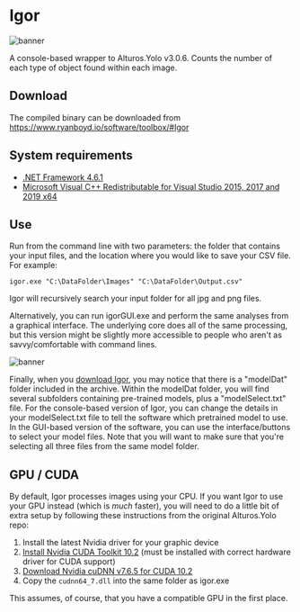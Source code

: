 # Igor
 ![banner](img/banner.png)
 
 A console-based wrapper to Alturos.Yolo v3.0.6. Counts the number of each type of object found within each image.

## Download
 The compiled binary can be downloaded from https://www.ryanboyd.io/software/toolbox/#Igor

## System requirements
- [.NET Framework 4.6.1](https://www.microsoft.com/en-us/download/details.aspx?id=49982)
- [Microsoft Visual C++ Redistributable for Visual Studio 2015, 2017 and 2019 x64](https://aka.ms/vs/16/release/vc_redist.x64.exe)

## Use
 Run from the command line with two parameters: the folder that contains your input files, and the location where you would like to save your CSV file. For example:
 
 ```
 igor.exe "C:\DataFolder\Images" "C:\DataFolder\Output.csv"
 ```
 
 Igor will recursively search your input folder for all jpg and png files.
 
 Alternatively, you can run igorGUI.exe and perform the same analyses from a graphical interface. The underlying core does all of the same processing, but this version might be slightly more accessible to people who aren't as savvy/comfortable with command lines.
 
 ![banner](img/igorGUI.png)
 
 Finally, when you [download Igor](https://www.ryanboyd.io/software/toolbox), you may notice that there is a "modelDat" folder included in the archive. Within the modelDat folder, you will find several subfolders containing pre-trained models, plus a "modelSelect.txt" file. For the console-based version of Igor, you can change the details in your modelSelect.txt file to tell the software which pretrained model to use. In the GUI-based version of the software, you can use the interface/buttons to select your model files. Note that you will want to make sure that you're selecting all three files from the same model folder.
 

## GPU / CUDA

 By default, Igor processes images using your CPU. If you want Igor to use your GPU instead (which is *much* faster), you will need to do a little bit of extra setup by following these instructions from the original Alturos.Yolo repo:
 
 1. Install the latest Nvidia driver for your graphic device
 2. [Install Nvidia CUDA Toolkit 10.2](https://developer.nvidia.com/cuda-downloads) (must be installed with correct hardware driver for CUDA support)
 3. [Download Nvidia cuDNN v7.6.5 for CUDA 10.2](https://developer.nvidia.com/rdp/cudnn-download)
 4. Copy the `cudnn64_7.dll` into the same folder as igor.exe
 
 This assumes, of course, that you have a compatible GPU in the first place.
